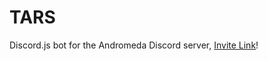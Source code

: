 # TARS
Discord.js bot for the Andromeda Discord server,
[Invite Link](https://discordapp.com/invite/vKkvZ7C)!